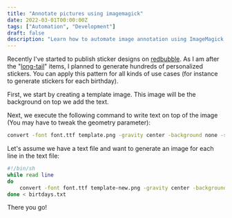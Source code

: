 ```yaml
---
title: "Annotate pictures using imagemagick"
date: 2022-03-01T00:00:00Z
tags: ["Automation", "Development"]
draft: false
description: "Learn how to automate image annotation using ImageMagick to generate hundreds of personalized stickers and graphics programmatically."
---
```


Recently I've started to publish sticker designs on [redbubble](https://www.redbubble.com/). As I am after the "[long-tail](https://www.investopedia.com/terms/l/long-tail.asp)" items, I planned to generate hundreds of personalized stickers. You can apply this pattern for all kinds of use cases (for instance to generate stickers for each birthday).

First, we start by creating a template image. This image will be the background on top we add the text.

Next, we execute the following command to write text on top of the image (You may have to tweak the geometry parameter):

```bash
convert -font font.ttf template.png -gravity center -background none -size 433x300! caption:mytext -geometry +10+170 -composite generated/mytext.png
```

Let's assume we have a text file and want to generate an image for each line in the text file:

```bash
#!/bin/sh
while read line
do
    convert -font font.ttf template-new.png -gravity center -background none -size 433x300! caption:$line -geometry +10+170 -composite generated/$line.png
done < birtdays.txt
```

There you go!
